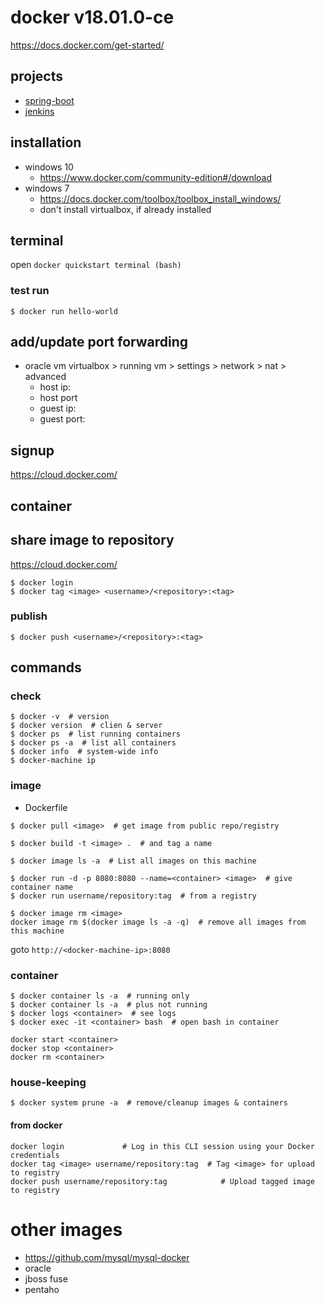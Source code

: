 # docker v18.01.0-ce
https://docs.docker.com/get-started/

## projects
- [spring-boot](/spring-boot/README.md)
- [jenkins](/jenkins/README.md)

## installation
- windows 10
  - https://www.docker.com/community-edition#/download
- windows 7
  - https://docs.docker.com/toolbox/toolbox_install_windows/
  - don't install virtualbox, if already installed

## terminal
open `docker quickstart terminal (bash)`

### test run
```
$ docker run hello-world
```
## add/update port forwarding
- oracle vm virtualbox > running vm > settings > network > nat > advanced
  - host ip: <ipconfig>
  - host port
  - guest ip: <docker-machine ip>
  - guest port: <expose>

## signup
https://cloud.docker.com/

## container
## share image to repository
https://cloud.docker.com/
```
$ docker login
$ docker tag <image> <username>/<repository>:<tag>
```

### publish
```
$ docker push <username>/<repository>:<tag>
```

## commands
### check
```
$ docker -v  # version
$ docker version  # clien & server
$ docker ps  # list running containers
$ docker ps -a  # list all containers
$ docker info  # system-wide info
$ docker-machine ip
```
### image
- Dockerfile
```
$ docker pull <image>  # get image from public repo/registry
```
```
$ docker build -t <image> .  # and tag a name
```
```
$ docker image ls -a  # List all images on this machine
```
```
$ docker run -d -p 8080:8080 --name=<container> <image>  # give container name
$ docker run username/repository:tag  # from a registry
```
```
$ docker image rm <image>
docker image rm $(docker image ls -a -q)  # remove all images from this machine
```
goto `http://<docker-machine-ip>:8080`

### container
```
$ docker container ls -a  # running only
$ docker container ls -a  # plus not running
$ docker logs <container>  # see logs
$ docker exec -it <container> bash  # open bash in container
```
```
docker start <container>
docker stop <container>
docker rm <container>
```

### house-keeping
```
$ docker system prune -a  # remove/cleanup images & containers
```
#### from docker
```
docker login             # Log in this CLI session using your Docker credentials
docker tag <image> username/repository:tag  # Tag <image> for upload to registry
docker push username/repository:tag            # Upload tagged image to registry
```

# other images
- https://github.com/mysql/mysql-docker
- oracle
- jboss fuse
- pentaho
